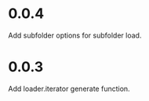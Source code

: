 # 0.0.4

Add subfolder options for subfolder load.

# 0.0.3

Add loader.iterator generate function.
